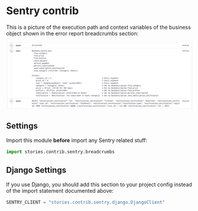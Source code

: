 # Sentry contrib

This is a picture of the execution path and context variables of the
business object shown in the error report breadcrumbs section:

![Sentry Breadcrumbs](https://raw.githubusercontent.com/dry-python/dry-python.github.io/develop/slides/pics/sentry.png)

## Settings

Import this module **before** import any Sentry related stuff:

```python
import stories.contrib.sentry.breadcrumbs
```

## Django Settings

If you use Django, you should add this section to your project config
instead of the import statement documented above:

```python
SENTRY_CLIENT = "stories.contrib.sentry.django.DjangoClient"
```
